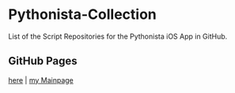 # Pythonista-Collection
List of the Script Repositories for the Pythonista iOS App in GitHub.

## GitHub Pages
[here](https://qlbjn.github.io/Pythonista-Collection/) | [my Mainpage](https://qlbjn.github.io/)